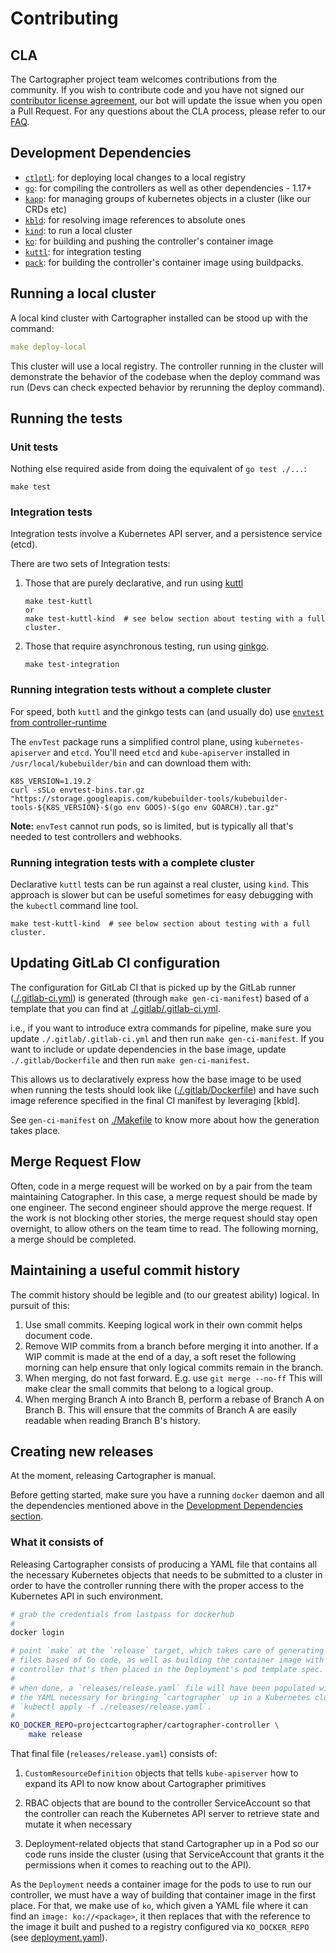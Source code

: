 # Contributing

## CLA

The Cartographer project team welcomes contributions from the community. If you wish to contribute code and you have not signed our [contributor license agreement](https://cla.vmware.com/cla/1/preview), our bot will update the issue when you open a Pull Request. For any questions about the CLA process, please refer to our [FAQ](https://cla.vmware.com/faq).

## Development Dependencies

- [`ctlptl`]: for deploying local changes to a local registry
- [`go`]: for compiling the controllers as well as other dependencies - 1.17+
- [`kapp`]: for managing groups of kubernetes objects in a cluster (like our CRDs etc)
- [`kbld`]: for resolving image references to absolute ones
- [`kind`]: to run a local cluster
- [`ko`]: for building and pushing the controller's container image
- [`kuttl`]: for integration testing
- [`pack`]: for building the controller's container image using buildpacks.

[`ctlptl`]: https://github.com/tilt-dev/ctlptl
[`go`]: https://golang.org/dl/
[`kapp`]: https://github.com/vmware-tanzu/carvel-kapp
[`kbld`]: https://github.com/vmware-tanzu/carvel-kbld
[`kind`]: https://kind.sigs.k8s.io/docs/user/quick-start/
[`ko`]: https://github.com/google/ko
[`kuttl`]: https://github.com/kudobuilder/kuttl
[`pack`]: https://github.com/buildpacks/pack
[`ytt`]: https://github.com/vmware-tanzu/carvel-ytt

## Running a local cluster
A local kind cluster with Cartographer installed can be stood up with the command:
```yaml
make deploy-local
```

This cluster will use a local registry. The controller running in the cluster will
demonstrate the behavior of the codebase when the deploy command was run (Devs can
check expected behavior by rerunning the deploy command).

## Running the tests

### Unit tests

Nothing else required aside from doing the equivalent of `go test ./...`:

```
make test
```

### Integration tests

Integration tests involve a Kubernetes API server, and a persistence service (etcd).

There are two sets of Integration tests:
1. Those that are purely declarative, and run using [kuttl](https://github.com/kudobuilder/kuttl)
   ```
   make test-kuttl
   or
   make test-kuttl-kind  # see below section about testing with a full cluster.
   ```
   
2. Those that require asynchronous testing, run using [ginkgo](https://onsi.github.io/ginkgo/). 
   ```
   make test-integration
   ```

### Running integration tests without a complete cluster

For speed, both `kuttl` and the ginkgo tests can (and usually do) use 
[`envtest` from controller-runtime](https://pkg.go.dev/sigs.k8s.io/controller-runtime/pkg/envtest)

The `envTest` package runs a simplified control plane, using `kubernetes-apiserver` and `etcd`. You'll need `etcd` 
and `kube-apiserver` installed in `/usr/local/kubebuilder/bin`
and can download them with:

```
K8S_VERSION=1.19.2
curl -sSLo envtest-bins.tar.gz "https://storage.googleapis.com/kubebuilder-tools/kubebuilder-tools-${K8S_VERSION}-$(go env GOOS)-$(go env GOARCH).tar.gz"
```

**Note:** `envTest` cannot run pods, so is limited, but is typically all that's needed to test controllers and webhooks.

### Running integration tests with a complete cluster

Declarative `kuttl` tests can be run against a real cluster, using `kind`. This approach is slower but can be useful 
sometimes for easy debugging with the `kubectl` command line tool.
```
make test-kuttl-kind  # see below section about testing with a full cluster.
```

## Updating GitLab CI configuration

The configuration for GitLab CI that is picked up by the GitLab runner
([./.gitlab-ci.yml](./.gitlab-ci.yml)) is generated (through `make
gen-ci-manifest`) based of a template that you can find at
[./.gitlab/.gitlab-ci.yml](./.gitlab/.gitlab-ci.yml).

i.e., if you want to introduce extra commands for pipeline, make sure you
update `./.gitlab/.gitlab-ci.yml` and then run `make gen-ci-manifest`. If you
want to include or update dependencies in the base image, update
`./.gitlab/Dockerfile` and then run `make gen-ci-manifest`.

This allows us to declaratively express how the base image to be used when
running the tests should look like
([./.gitlab/Dockerfile](./.gitlab/Dockerfile)) and have such image reference
specified in the final CI manifest by leveraging [kbld].

See `gen-ci-manifest` on [./Makefile](./Makefile) to know more about how the
generation takes place.


## Merge Request Flow

Often, code in a merge request will be worked on by a pair from the team maintaining Catographer.
In this case, a merge request should be made by one engineer. The second engineer should approve
the merge request. If the work is not blocking other stories, the merge request should stay open
overnight, to allow others on the team time to read. The following morning, a merge should be
completed.

## Maintaining a useful commit history

The commit history should be legible and (to our greatest ability) logical. In pursuit of this:

1. Use small commits. Keeping logical work in their own commit helps document code.
1. Remove WIP commits from a branch before merging it into another. If a WIP commit is made at the
end of a day, a soft reset the following morning can help ensure that only logical commits remain
in the branch.
1. When merging, do not fast forward. E.g. use `git merge --no-ff` This will make clear the small
commits that belong to a logical group.
1. When merging Branch A into Branch B, perform a rebase of Branch A on Branch B. This will
ensure that the commits of Branch A are easily readable when reading Branch B's history.


## Creating new releases

At the moment, releasing Cartographer is manual.

Before getting started, make sure you have a running `docker` daemon and all
the dependencies mentioned above in the [Development Dependencies
section](#development-dependencies).


### What it consists of

Releasing Cartographer consists of producing a YAML file that contains all the
necessary Kubernetes objects that needs to be submitted to a cluster in order
to have the controller running there with the proper access to the Kubernetes
API in such environment.


```bash
# grab the credentials from lastpass for dockerhub
#
docker login

# point `make` at the `release` target, which takes care of generating any YAML
# files based of Go code, as well as building the container image with the
# controller that's then placed in the Deployment's pod template spec.
#
# when done, a `releases/release.yaml` file will have been populated with all
# the YAML necessary for bringing `cartographer` up in a Kubernetes cluster via
# `kubectl apply -f ./releases/release.yaml`.
#
KO_DOCKER_REPO=projectcartographer/cartographer-controller \
	make release
```

That final file (`releases/release.yaml`) consists of:

1. `CustomResourceDefinition` objects that tells `kube-apiserver` how to expand
   its API to now know about Cartographer primitives

1. RBAC objects that are bound to the controller ServiceAccount so that the
   controller can reach the Kubernetes API server to retrieve state and mutate
   it when necessary

1. Deployment-related objects that stand Cartographer up in a Pod so our code runs
   inside the cluster (using that ServiceAccount that grants it the permissions
   when it comes to reaching out to the API).

As the `Deployment` needs a container image for the pods to use to run our
controller, we must have a way of building that container image in the first
place. For that, we make use of `ko`, which given a YAML file where it can find
an `image: ko://<package>`, it then replaces that with the reference to the
image it built and pushed to a registry configured via `KO_DOCKER_REPO` (see
[deployment.yaml](./config/manager/deployment.yaml)). 
